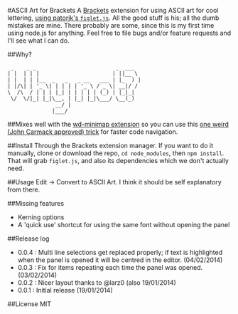 #ASCII Art for Brackets
A [Brackets](http://brackets.io/) extension for using ASCII art for cool lettering, [using patorjk's `figlet.js`](https://github.com/patorjk/figlet.js). All the good stuff is his; all the dumb mistakes are mine. There probably are some, since this is my first time using node.js for anything. Feel free to file bugs and/or feature requests and I'll see what I can do.  

##Why?

     _    _ _                         _  ___  
    | |  | | |                       | ||__ \ 
    | |  | | |__  _   _   _ __   ___ | |_  ) |
    | |/\| | '_ \| | | | | '_ \ / _ \| __|/ / 
    \  /\  / | | | |_| | | | | | (_) | |_|_|  
     \/  \/|_| |_|\__, | |_| |_|\___/ \__(_)  
                   __/ |                      
                  |___/                       


##Mixes well
with the [wd-minimap extension](https://github.com/websiteduck/brackets-wdminimap) so you can use this [one weird (John Carmack approved) trick](http://klogk.com/posts/use-ascii-art-in-sublime-text/) for faster code navigation. 

##Install
Through the Brackets extension manager. If you want to do it manually, clone or download the repo, `cd node_modules`, then `npm install`. That will grab `figlet.js`, and also its dependencies which we don't actually need. 

##Usage
Edit -> Convert to ASCII Art. I think it should be self explanatory from there. 

##Missing features
- Kerning options
- A 'quick use' shortcut for using the same font without opening the panel

##Release log
- 0.0.4 : Multi line selections get replaced properly; if text is highlighted when the panel is opened it will be centred in the editor. (04/02/2014)
- 0.0.3 : Fix for items repeating each time the panel was opened. (03/02/2014)
- 0.0.2 : Nicer layout thanks to @larz0 (also 19/01/2014)
- 0.0.1 : Initial release (19/01/2014)

##License
MIT
